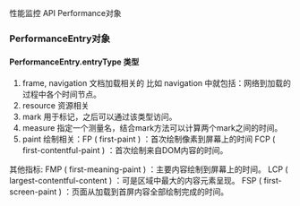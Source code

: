 性能监控 API Performance对象
### PerformanceEntry对象
#### PerformanceEntry.entryType 类型
1. frame, navigation
  文档加载相关的
  比如 navigation 中就包括：网络到加载的过程中各个时间节点。
2. resource
  资源相关
3. mark
  用于标记，之后可以通过该类型访问。
4. measure
  指定一个测量名，结合mark方法可以计算两个mark之间的时间。
5. paint
  绘制相关：FP ( first-paint ) ：首次绘制像素到屏幕上的时间
  FCP ( first-contentful-paint ) ：首次绘制来自DOM内容的时间。

其他指标:
  FMP ( first-meaning-paint ) ：主要内容绘制到屏幕上的时间。
  LCP ( largest-contentful-content ) ：可是区域中最大的内容元素呈现。
  FSP ( first-screen-paint ) ：页面从加载到首屏内容全部绘制完成的时间。
  

